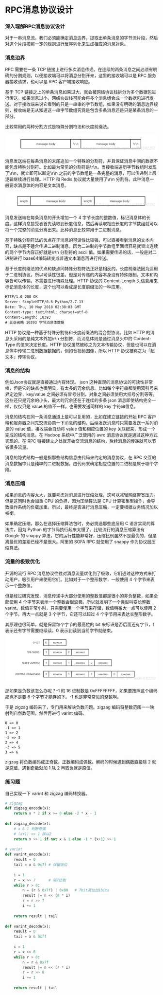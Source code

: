 # RPC消息协议设计

### 深入理解RPC消息协议设计
对于一串消息流，我们必须能确定消息边界，提取出单条消息的字节流片段，然后对这个片段按照一定的规则进行反序列化来生成相应的消息对象。

### 消息边界
RPC 需要在一条 TCP 链接上进行多次消息传递。在连续的两条消息之间必须有明确的分割规则，以便接收端可以将消息分割开来，这里的接收端可以是 RPC 服务器接收请求，也可以是 RPC 客户端接收响应。

基于 TCP 链接之上的单条消息如果过大，就会被网络协议栈拆分为多个数据包进行传送。如果消息过小，网络协议栈可能会将多个消息组合成一个数据包进行发送。对于接收端来说它看到的只是一串串的字节数组，如果没有明确的消息边界规则，接收端是无从知道这一串字节数组究竟是包含多条消息还是只是某条消息的一部分。

比较常用的两种分割方式是特殊分割符法和长度前缀法。

![交互1](../../images/rpc-2-1.png)

消息发送端在每条消息的末尾追加一个特殊的分割符，并且保证消息中间的数据不能包含特殊分割符。比如最为常见的分割符是\r\n。当接收端遍历字节数组时发现了\r\n，就立即可以断定\r\n 之前的字节数组是一条完整的消息，可以传递到上层逻辑继续进行处理。HTTP 和 Redis 协议就大量使用了\r\n 分割符。此种消息一般要求消息体的内容是文本消息。

![交互2](../../images/rpc-2-2.png)

消息发送端在每条消息的开头增加一个 4 字节长度的整数值，标记消息体的长度。这样消息接受者首先读取到长度信息，然后再读取相应长度的字节数组就可以将一个完整的消息分离出来。此种消息比较常用于二进制消息。

基于特殊分割符法的优点在于消息的可读性比较强，可以直接看到消息的文本内容，缺点是不适合传递二进制消息，因为二进制的字节数组里面很容易就冒出连续的两个字节内容正好就是\r\n 分割符的 ascii 值。如果需要传递的话，一般是对二进制进行 base64编码转变成普通文本消息再进行传送。

基于长度前缀法的优点和缺点同特殊分割符法正好是相反的。长度前缀法因为适用于二进制协议，所以可读性很差。但是对传递的内容本身没有特殊限制，文本和内容皆可以传输，不需要进行特殊处理。HTTP 协议的 Content-Length 头信息用来标记消息体的长度，这个也可以看成是长度前缀法的一种应用。
```html
HTTP/1.0 200 OK
Server: SimpleHTTP/0.6 Python/2.7.13
Date: Thu, 10 May 2018 02:38:03 GMT
Content-type: text/html; charset=utf-8
Content-Length: 10393
# 此处省略 10393 字节消息体数据
```
HTTP 协议是一种基于特殊分割符和长度前缀法的混合型协议。比如 HTTP 的消息头采用的是纯文本外加\r\n 分割符，而消息体则是通过消息头中的 Content-Type 的值来决定长度。HTTP 协议虽然被称之为文本传输协议，但是也可以在消息体中传输二进制数据数据的，例如音视频图像，所以 HTTP 协议被称之为「超文本」传输协议。

### 消息的结构
例如Json协议就是直接通过内容体现。
json 这种直观的消息协议的可读性非常棒，但是它的缺点也很明显，有太多的冗余信息。比如每个字符串都使用双引号来界定边界，key/value 之间必须有冒号分割，对象之间必须使用大括号分割等等。这些还只是冗余的小头，最大的冗余还在于连续的多条 json 消息即使结构完全一样，仅仅只是 value 的值不一样，也需要发送同样的 key 字符串信息。

消息的结构在同一条消息通道上是可以复用的，比如在建立链接的开始 RPC 客户端和服务器之间先交流协商一下消息的结构，后续发送消息时只需要发送一系列消息的 value 值，接收端会自动将 value 值和相应位置的 key 关联起来，形成一个完成的结构消息。在 Hadoop 系统中广泛使用的 avro 消息协议就是通过这种方式实现的，在 RPC 链接建立之处就开始交流消息的结构，后续消息的传递就可以节省很多流量。

消息的隐式结构一般是指那些结构信息由代码来约定的消息协议，在 RPC 交互的消息数据中只是纯粹的二进制数据，由代码来确定相应位置的二进制是属于哪个字段。

### 消息压缩
如果消息的内容太大，就要考虑对消息进行压缩处理，这可以减轻网络带宽压力。但是这同时也会加重 CPU 的负担，因为压缩算法是 CPU 计算密集型操作，会导致操作系统的负载加重。所以，最终是否进行消息压缩，一定要根据业务情况加以权衡。

如果确定压缩，那么在选择压缩算法包时，务必挑选那些底层用 C 语言实现的算法库，因为 Python 的字节码执行起来太慢了。比较流行的消息压缩算法有 Google 的 snappy 算法，它的运行性能非常好，压缩比例虽然不是最优的，但是离最优的差距已经不是很大。阿里的 SOFA RPC 就使用了 snappy 作为协议层压缩算法。

### 流量的极致优化
开源的流行 RPC 消息协议往往对消息流量优化到了极致，它们通过这种方式来打动用户，吸引用户来使用它们。比如对于一个整形数字，一般使用 4 个字节来表示一个整数值。

但是经过研究发现，消息传递中大部分使用的整数值都是很小的非负整数，如果全部使用 4 个字节来表示一个整数会很浪费。所以就发明了一个类型叫变长整数varint。数值非常小时，只需要使用一个字节来存储，数值稍微大一点可以使用 2 个字节，再大一点就是 3 个字节，它还可以超过 4 个字节用来表达长整形数字。

其原理也很简单，就是保留每个字节的最高位的 bit 来标识是否后面还有字节，1 表示还有字节需要继续读，0 表示到读到当前字节就结束。
![交互2](../../images/rpc-2-3.png)

那如果是负数该怎么办呢？-1 的 16 进制数是 0xFFFFFFFF，如果要按照这个编码那岂不是要 6 个字节才能存的下。-1 也是非常常见的整数啊。

于是 zigzag 编码来了，专门用来解决负数问题。zigzag 编码将整数范围一一映射到自然数范围，然后再进行 varint 编码。
```
0 => 0
-1 => 1
1 => 2
-2 => 3
2 => 4
-3 => 5
3 => 6
```
zigzag 将负数编码成正奇数，正数编码成偶数。解码的时候遇到偶数直接除 2 就是原值，遇到奇数就加 1 除 2 再取负就是原值。

### 练习题
自己实现一下 varint 和 zigzag 编码转换器。
```python
# zigzag
def zigzag_encode(x):
    return x * 2 if x >= 0 else -2 * x - 1

def zigzag_decode(x):
    # x & 1 判断奇偶
    # (x+1) >> 1 除以2
    return x >> 1 if not x & 1 else -1 * (x+1) >> 1

# varint
def varint_encode(x):
    result = 0
    tail = x & 0x7f # 保留低位

    i = 1
    r = x >> 7      # 隔7位取
    while r > 0:
        n = (r & 0x7f) | 0x80   # 7bit高位加1bits
        result |= n << (8 * i)
        r = r >> 7
        i += 1

    return result | tail

def varint_decode(x):
    result = 0
    tail = x & 0xff

    i = 1
    r = x >> 8
    while r > 0:
        n = r & 0x7f
        result |= n << (7 * i)
        r = r >> 8
        i += 1

    return result | tail
```